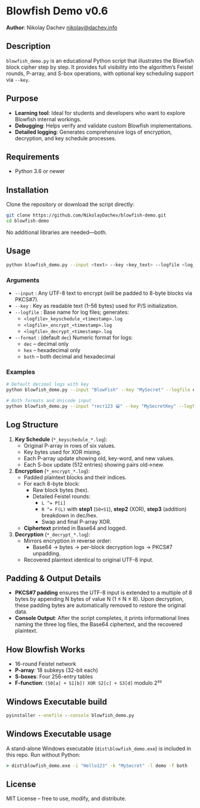 # Blowfish Demo v0.6

**Author**: Nikolay Dachev <nikolay@dachev.info>

## Description

`blowfish_demo.py` is an educational Python script that illustrates the Blowfish block cipher step by step. It provides full visibility into the algorithm’s Feistel rounds, P-array, and S-box operations, with optional key scheduling support via `--key`.

## Purpose

- **Learning tool**: Ideal for students and developers who want to explore Blowfish internal workings.
- **Debugging**: Helps verify and validate custom Blowfish implementations.
- **Detailed logging**: Generates comprehensive logs of encryption, decryption, and key schedule processes.

## Requirements

- Python 3.6 or newer

## Installation

Clone the repository or download the script directly:

```bash
git clone https://github.com/NikolayDachev/blowfish-demo.git
cd blowfish-demo
```

No additional libraries are needed—both.

## Usage

```bash
python blowfish_demo.py --input <text> --key <key_text> --logfile <log_basename> [--format dec|hex|both]
```

### Arguments

- `--input`   : Any UTF-8 text to encrypt (will be padded to 8-byte blocks via PKCS#7).
- `--key`     : Key as readable text (1–56 bytes) used for P/S initialization.
- `--logfile` : Base name for log files; generates:
  - `<logfile>_keyschedule_<timestamp>.log`
  - `<logfile>_encrypt_<timestamp>.log`
  - `<logfile>_decrypt_<timestamp>.log`
- `--format`  : (default `dec`) Numeric format for logs:
  - `dec`  – decimal only
  - `hex`  – hexadecimal only
  - `both` – both decimal and hexadecimal

### Examples

```bash
# Default decimal logs with key
python blowfish_demo.py --input "BlowFish" --key "MySecret" --logfile demo

# Both formats and Unicode input
python blowfish_demo.py --input "тест123 😀" --key "MySecretKey" --logfile debug --format both
```

## Log Structure

1. **Key Schedule** (`*_keyschedule_*.log`):
   - Original P-array in rows of six values.
   - Key bytes used for XOR mixing.
   - Each P-array update showing old, key-word, and new values.
   - Each S-box update (512 entries) showing pairs old→new.
2. **Encryption** (`*_encrypt_*.log`):
   - Padded plaintext blocks and their indices.
   - For each 8-byte block:
     - Raw block bytes (hex).
     - Detailed Feistel rounds:
       - `L ^= P[i]`
       - `R ^= F(L)` with **step1** (`S0+S1`), **step2** (XOR), **step3** (addition) breakdown in dec/hex.
       - Swap and final P-array XOR.
   - **Ciphertext** printed in Base64 and logged.
3. **Decryption** (`*_decrypt_*.log`):
   - Mirrors encryption in reverse order:
     - Base64 → bytes → per-block decryption logs → PKCS#7 unpadding.
   - Recovered plaintext identical to original UTF-8 input.

## Padding & Output Details

- **PKCS#7 padding** ensures the UTF-8 input is extended to a multiple of 8 bytes by appending N bytes of value N (1 ≤ N ≤ 8). Upon decryption, these padding bytes are automatically removed to restore the original data.
- **Console Output**: After the script completes, it prints informational lines naming the three log files, the Base64 ciphertext, and the recovered plaintext.

## How Blowfish Works

- 16-round Feistel network
- **P-array**: 18 subkeys (32-bit each)
- **S-boxes**: Four 256-entry tables
- **F-function**: `(S0[a] + S1[b]) XOR S2[c] + S3[d]` modulo 2³²

## Windows Executable build

```bat
pyinstaller --onefile --console blowfish_demo.py
```

## Windows Executable usage

A stand-alone Windows executable (`dist\blowfish_demo.exe`) is included in this repo. Run without Python:

```bat
> dist\blowfish_demo.exe -i "Hello123" -k "MySecret" -l demo -f both
```

## License

MIT License – free to use, modify, and distribute.
